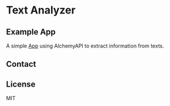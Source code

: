 # Text Analyzer


## Example App

A simple [App](https://textanalyzer-arunatebel.herokuapp.com/home) using AlchemyAPI to extract information from texts.


## Contact

## License
MIT
